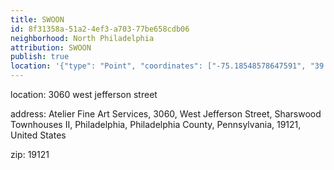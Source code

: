 ```yaml
---
title: SWOON
id: 8f31358a-51a2-4ef3-a703-77be658cdb06
neighborhood: North Philadelphia
attribution: SWOON
publish: true
location: '{"type": "Point", "coordinates": ["-75.18548578647591", "39.9790592"]}'
---
```


location: 3060 west jefferson street


            








            
address: Atelier Fine Art Services, 3060, West Jefferson Street, Sharswood Townhouses II, Philadelphia, Philadelphia County, Pennsylvania, 19121, United States



zip: 19121



                